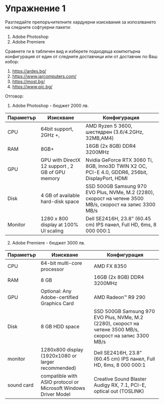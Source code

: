 # Упражнение 1 

Разгледайте препоръчителните хардуерни изисквания за изпозлването на следните софтуерни пакети:
1. Adobe Photoshop 
2. Adobe Premiere

Сравнете ги в табличен вид и изберете подходяща компютърна конфигурация от един от следните доставчици или от доставчик по Ваш избор:
1. https://ardes.bg/
2. https://www.jarcomputers.com/
3. https://most.bg/
4. https://www.pic.bg/


Отговор:

1. Adobe Photoshop - бюджет 2000 лв. 

Параметър | Изискване | Конфигурация
------------ | -------------| -------------
CPU | 64bit support, 2GHz +,| AMD Ryzen 5 3600, шестядрен (3.6/4.2GHz, 32MB,AM4)
RAM | 8GB+ |  16GB (2x 8GB) DDR4 3200MHz
GPU |GPU with DirectX 12 support , 2 GB of GPU memory| Nvidia GeForce RTX 3060 Ti, 8GB, Inno3D TWIN X2 OC, PCI-E 4.0, GDDR6, 256bit, DisplayPort, HDMI
Disk | 4 GB of available hard-disk space |  SSD 500GB Samsung 970 EVO Plus, NVMe, M.2 (2280), скорост на четене 3500 MB/s, скорост на запис 3300 MB/s
Monitor | 1280 x 800 display at 100% UI scaling |  Dell SE2416H, 23.8" (60.45 cm) IPS панел, Full HD, 6ms, 8 000 000:1


2. Adobe Premiere - бюджет 3000 лв. 

Параметър | Изискване | Конфигурация
------------ | -------------| -------------
CPU | 64-bit multi-core processor | AMD FX 8350
RAM | 8 GB |16GB (2x 8GB) DDR4 3200MHz
GPU | Optional: Any Adobe-certified Graphics Card	 | AMD Radeon™ R9 290 
Disk | 8 GB HDD space |  SSD 500GB Samsung 970 EVO Plus, NVMe, M.2 (2280), скорост на четене 3500 MB/s, скорост на запис 3300 MB/s
monitor | 1280x800 display (1920x1080 or larger recommended) |   Dell SE2416H, 23.8" (60.45 cm) IPS панел, Full HD, 6ms, 8 000 000:1
sound card | compatible with ASIO protocol or Microsoft Windows Driver Model |  Creative Sound Blaster Audigy RX, 7.1, PCI-E, optical out (TOSLINK)
